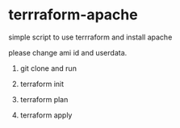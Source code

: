# terrraform-apache
simple script to use terrraform and install apache

please change ami id and userdata.

1) git clone and run

2) terraform init

3) terraform plan

4) terraform apply 


